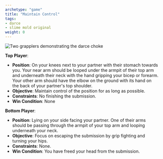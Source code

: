 ```yaml
---
archetype: "game"
title: "Maintain Control"
tags: 
- darce
- slime mold original
weight: 0
---
```

![Two grapplers demonstrating the darce choke](/images/basic_darce.png?lightbox=True&width=200)

**Top Player**:
  * **Position**: On your knees next to your partner with their stomach towards you. Your near arm should be looped under the armpit of their top arm and underneath their neck with the hand gripping your bicep or forearm. Your other arm should have the elbow on the ground with its hand on the back of your partner's top shoulder.
  * **Objective**: Maintain control of the position for as long as possible.
  * **Constraints**: No finishing the submission.
  * **Win Condition**: None

**Bottom Player**:
  * **Position**: Lying on your side facing your partner. One of their arms should be passing through the armpit of your top arm and looping underneath your neck. 
  * **Objective**: Focus on escaping the submission by grip fighting and turning your hips.
  * **Constraints**: None.
  * **Win Condition**: You have freed your head from the submission.

